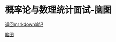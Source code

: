 # 概率论与数理统计面试-脑图

[返回markdown笔记](/data-analysis/probability-statistics)

[脑图](./markmap.html ':include :type=iframe width=100% height=660px')

